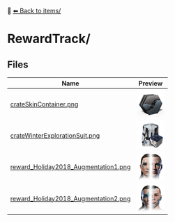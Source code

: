 📁 [⬅ Back to items/](../README.md)

# RewardTrack/

## Files

| Name | Preview |
|------|---------|
| [crateSkinContainer.png](./crateSkinContainer.png) | ![](./crateSkinContainer.png) |
| [crateWinterExplorationSuit.png](./crateWinterExplorationSuit.png) | ![](./crateWinterExplorationSuit.png) |
| [reward_Holiday2018_Augmentation1.png](./reward_Holiday2018_Augmentation1.png) | ![](./reward_Holiday2018_Augmentation1.png) |
| [reward_Holiday2018_Augmentation2.png](./reward_Holiday2018_Augmentation2.png) | ![](./reward_Holiday2018_Augmentation2.png) |